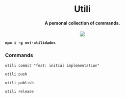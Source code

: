<h1 align="center">
Utili
</h1>
<h4 align="center">
A personal collection of commands.
<h4>
<p align="center">
  <a href="https://www.npmjs.com/package/nvt-utilidades"><img src="https://img.shields.io/npm/v/nvt-utilidades?style=for-the-badge&color=a0a3cf&label="></a>
<p>

`npm i -g nvt-utilidades`

### Commands

`utili commit "feat: initial implementation"`

`utili push`

`utili publish`

`utili release`
